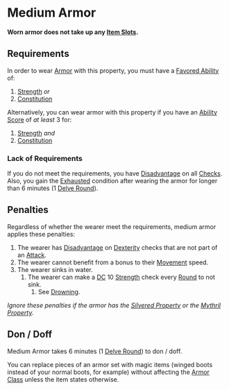 # Medium Armor

**Worn armor does not take up any [Item Slots](../../../../Player%20Characters/Derived%20Statistics/Item%20Slots.md).**

## Requirements

In order to wear [Armor](../Armor.md) with this property, you must have a [Favored Ability](../../../../Player%20Characters/Favored%20Ability.md) of:

1. [Strength](../../../../Player%20Characters/Chosen%20Statistics/Strength.md) *or*
2. [Constitution](../../../../Player%20Characters/Chosen%20Statistics/Constitution.md)

Alternatively, you can wear armor with this property if you have an [Ability Score](../../../../Player%20Characters/Chosen%20Statistics/Ability%20Scores.md) of *at least* 3 for:

1. [Strength](../../../../Player%20Characters/Chosen%20Statistics/Strength.md) *and*
2. [Constitution](../../../../Player%20Characters/Chosen%20Statistics/Constitution.md)

### Lack of Requirements

If you do not meet the requirements, you have [Disadvantage](../../../Game%20Procedures/Die%20Rolling%20Mechanics/Disadvantage.md) on all [Checks](../../../Game%20Procedures/Core%20Procedures/Check.md). Also, you gain the [Exhausted](../../../Game%20Procedures/Conditions/Exhausted.md) condition after wearing the armor for longer than 6 minutes (1 [Delve Round](../../../Game%20Procedures/Core%20Procedures/Round.md#Delve%20Round)).

## Penalties

Regardless of whether the wearer meet the requirements, medium armor applies these penalties:

1. The wearer has [Disadvantage](../../../Game%20Procedures/Die%20Rolling%20Mechanics/Disadvantage.md) on [Dexterity](../../../../Player%20Characters/Chosen%20Statistics/Dexterity.md) checks that are not part of an [Attack](../../../Game%20Procedures/Combat/Attack.md).
2. The wearer cannot benefit from a bonus to their [Movement](../../../Game%20Procedures/Combat/Movement.md) speed.
3. The wearer sinks in water.
	1. The wearer can make a [DC](../../../Game%20Procedures/Core%20Procedures/DC.md) 10 [Strength](../../../../Player%20Characters/Chosen%20Statistics/Strength.md) check every [Round](../../../Game%20Procedures/Core%20Procedures/Round.md) to not sink.
		1. See [Drowning](../../../Game%20Procedures/Hazards/Elemental%20Hazards.md#Drowning).

*Ignore these penalties if the armor has the [Silvered Property](../../Material%20Properties/Silvered%20Property.md) or the [Mythril Property](../../Material%20Properties/Mythril%20Property.md).*

## Don / Doff

Medium Armor takes 6 minutes (1 [Delve Round](../../../Game%20Procedures/Core%20Procedures/Round.md#Delve%20Round)) to don / doff.

You can replace pieces of an armor set with magic items (winged boots instead of your normal boots, for example) without affecting the [Armor Class](../../../../Player%20Characters/Derived%20Statistics/Armor%20Class.md) unless the item states otherwise.
